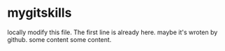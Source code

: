 # mygitskills

locally modify this file.
The first line is already here. maybe it's wroten by github.
some content some content.
